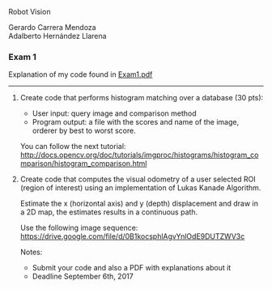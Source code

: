 Robot Vision  

Gerardo Carrera Mendoza  
Adalberto Hernández Llarena  

### Exam 1

Explanation of my code found in [Exam1.pdf](Exam1.pdf)

---

1. Create code that performs histogram matching over a database (30   pts):
    - User   input:   query   image   and   comparison   method
    - Program output: a file with the scores and name of the image, orderer by best to worst
score.

    You   can   follow   the   next   tutorial: http://docs.opencv.org/doc/tutorials/imgproc/histograms/histogram_comparison/histogram_comparison.html

2.  Create code that computes the visual odometry of a user selected ROI (region of interest) using   an   implementation   of   Lukas   Kanade   Algorithm.

    Estimate the x (horizontal axis) and y (depth) displacement and draw in a 2D map, the estimates   results   in   a   continuous   path.

    Use   the   following   image   sequence: https://drive.google.com/file/d/0B1kocsphlAgvYnlOdE9DUTZWV3c

    Notes:
  
    - Submit   your   code   and   also   a   PDF   with   explanations   about   it
    - Deadline   September   6th,   2017
